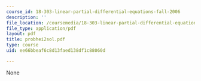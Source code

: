 ```yaml
---
course_id: 18-303-linear-partial-differential-equations-fall-2006
description: ''
file_location: /coursemedia/18-303-linear-partial-differential-equations-fall-2006/ee66bbeaf6c8d13faed138df1c88060d_probhei2sol.pdf
file_type: application/pdf
layout: pdf
title: probhei2sol.pdf
type: course
uid: ee66bbeaf6c8d13faed138df1c88060d

---
```

None